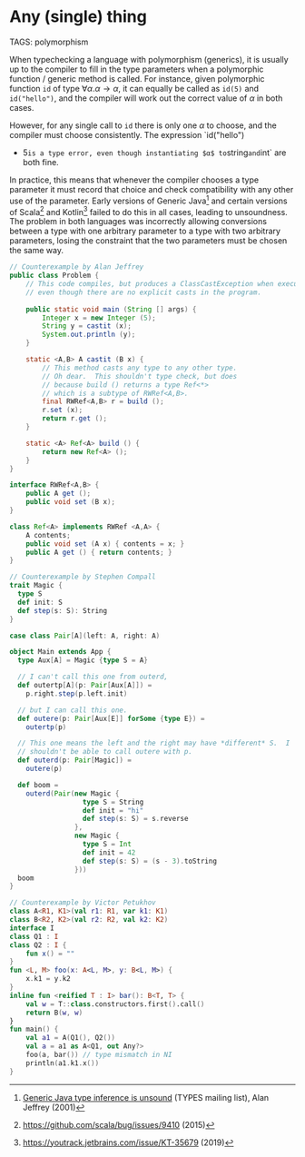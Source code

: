 # Any (single) thing

TAGS: polymorphism

When typechecking a language with polymorphism (generics), it is
usually up to the compiler to fill in the type parameters when a
polymorphic function / generic method is called.  For instance, given
polymorphic function `id` of type $∀α. α → α$, it can equally be
called as `id(5)` and `id("hello")`, and the compiler will work out
the correct value of $α$ in both cases.

However, for any single call to `id` there is only one $α$ to choose,
and the compiler must choose consistently. The expression `id("hello")
+ 5` is a type error, even though instantiating $α$ to `string` and
`int` are both fine.

In practice, this means that whenever the compiler chooses a type
parameter it must record that choice and check compatibility with any
other use of the parameter. Early versions of Generic Java[^java] and
certain versions of Scala[^scala] and Kotlin[^kotlin] failed to do
this in all cases, leading to unsoundness.  The problem in both
languages was incorrectly allowing conversions between a type with one
arbitrary parameter to a type with two arbitrary parameters, losing
the constraint that the two parameters must be chosen the same way.

```java
// Counterexample by Alan Jeffrey
public class Problem {
    // This code compiles, but produces a ClassCastException when executed
    // even though there are no explicit casts in the program.
    
    public static void main (String [] args) {
        Integer x = new Integer (5);
        String y = castit (x);
        System.out.println (y);
    }

    static <A,B> A castit (B x) {
        // This method casts any type to any other type.
        // Oh dear.  This shouldn't type check, but does
        // because build () returns a type Ref<*>
        // which is a subtype of RWRef<A,B>.
        final RWRef<A,B> r = build ();
        r.set (x);
        return r.get ();
    }

    static <A> Ref<A> build () {
        return new Ref<A> ();
    }
}

interface RWRef<A,B> {
    public A get ();
    public void set (B x);
}

class Ref<A> implements RWRef <A,A> {
    A contents;
    public void set (A x) { contents = x; }
    public A get () { return contents; }
}
```
```scala
// Counterexample by Stephen Compall
trait Magic {
  type S
  def init: S
  def step(s: S): String
}

case class Pair[A](left: A, right: A)

object Main extends App {
  type Aux[A] = Magic {type S = A}

  // I can't call this one from outerd,
  def outertp[A](p: Pair[Aux[A]]) =
    p.right.step(p.left.init)

  // but I can call this one.
  def outere(p: Pair[Aux[E]] forSome {type E}) =
    outertp(p)

  // This one means the left and the right may have *different* S.  I
  // shouldn't be able to call outere with p.
  def outerd(p: Pair[Magic]) =
    outere(p)

  def boom =
    outerd(Pair(new Magic {
                  type S = String
                  def init = "hi"
                  def step(s: S) = s.reverse
                },
                new Magic {
                  type S = Int
                  def init = 42
                  def step(s: S) = (s - 3).toString
                }))
  boom
}
```
```kotlin
// Counterexample by Victor Petukhov
class A<R1, K1>(val r1: R1, var k1: K1)
class B<R2, K2>(val r2: R2, val k2: K2)
interface I
class Q1 : I
class Q2 : I {
    fun x() = ""
}
fun <L, M> foo(x: A<L, M>, y: B<L, M>) {
    x.k1 = y.k2
}
inline fun <reified T : I> bar(): B<T, T> {
    val w = T::class.constructors.first().call()
    return B(w, w)
}
fun main() {
    val a1 = A(Q1(), Q2())
    val a = a1 as A<Q1, out Any?>
    foo(a, bar()) // type mismatch in NI
    println(a1.k1.x())
}
```

[^java]: [Generic Java type inference is unsound](https://www.seas.upenn.edu/~sweirich/types/archive/1999-2003/msg00849.html) (TYPES mailing list), Alan Jeffrey (2001)

[^scala]: <https://github.com/scala/bug/issues/9410> (2015)

[^kotlin]: <https://youtrack.jetbrains.com/issue/KT-35679> (2019)